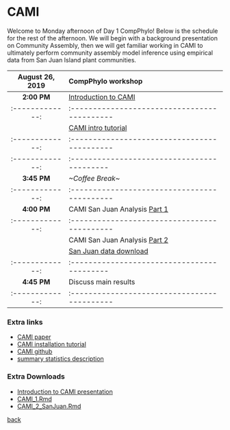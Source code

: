 # CAMI

Welcome to Monday afternoon of Day 1 CompPhylo! Below is the schedule for the rest of the afternoon. We will begin with a background presentation on Community Assembly, then we will get familiar working in CAMI to ultimately perform community assembly model inference using empirical data from San Juan Island plant communities.


| August 26, 2019 | CompPhylo workshop                           |
| :-------------: | :------------------------------------------- |
| **2:00 PM**     | [Introduction to CAMI](https://compphylo.github.io/Oslo2019/CAMI_files/assets/CAMI_Presentation.pdf)
| :-------------: | :------------------------------------------- |
|                 | [CAMI intro tutorial](https://compphylo.github.io/Oslo2019/CAMI_files/CAMI_1.html)|
| :-------------: | :------------------------------------------- |
| :-------------: | :------------------------------------------  |
|  **3:45 PM**    | *~Coffee Break~*                             |
| :-------------: | :------------------------------------------- |
|  **4:00 PM**    | CAMI San Juan Analysis [Part 1](https://compphylo.github.io/Oslo2019/CAMI_files/CAMI_SanJuanAnalysis.html)|
| :-------------: | :------------------------------------------- |
|                 |  CAMI San Juan Analysis [Part 2](https://compphylo.github.io/Oslo2019/CAMI_files/CAMI_SanJuanAnalysis.html#5_model_predictions)|
|                 | [San Juan data download](https://github.com/compphylo/compphylo.github.io/raw/master/Oslo2019/CAMI_files/assets/SanJuan_Data.tar.gz) |
| :-------------: | :------------------------------------------  |
|  **4:45 PM**    | Discuss main results                         |
| :-------------: | :------------------------------------------- |

### Extra links
- [CAMI paper](https://compphylo.github.io/Oslo2019/CAMI_files/assets/CAMImanuscript.pdf)
- [CAMI installation tutorial](https://ruffleymr.github.io/CAMI_Installation.html)
- [CAMI github](https://github.com/ruffleymr/CAMI)
- [summary statistics description](https://compphylo.github.io/Oslo2019/CAMI_files/assets/SumStats.pdf)

### Extra Downloads
- [Introduction to CAMI presentation](https://compphylo.github.io/Oslo2019/CAMI_files/assets/CAMI_Introduction.pdf)
- [CAMI_1.Rmd](https://compphylo.github.io/Oslo2019/CAMI_files/assets/CAMI_1.Rmd)
- [CAMI_2_SanJuan.Rmd](https://compphylo.github.io/Oslo2019/CAMI_files/assets/CAMI_SanJuanAnalysis.Rmd)

[back](../index.md)
